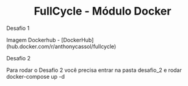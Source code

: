<h1 align="center">FullCycle - Módulo Docker</h1>


<p>Desafio 1</p>
Imagem Dockerhub -  [DockerHub] (hub.docker.com/r/anthonycassol/fullcycle)


<p>Desafio 2</p>
Para rodar o Desafio 2 você precisa entrar na pasta desafio_2 e rodar docker-compose up -d